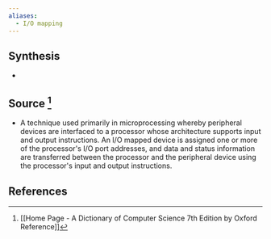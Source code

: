 ```yaml
---
aliases:
  - I/O mapping
---
```

## Synthesis
- 
## Source [^1]
- A technique used primarily in microprocessing whereby peripheral devices are interfaced to a processor whose architecture supports input and output instructions. An I/O mapped device is assigned one or more of the processor's I/O port addresses, and data and status information are transferred between the processor and the peripheral device using the processor's input and output instructions.
## References

[^1]: [[Home Page - A Dictionary of Computer Science 7th Edition by Oxford Reference]]